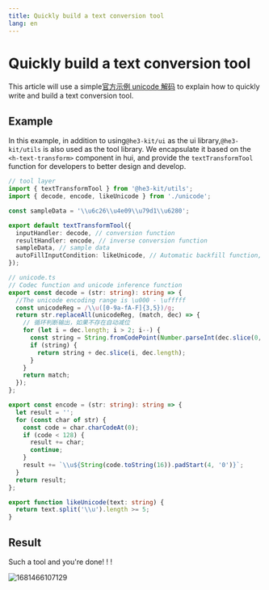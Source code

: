 ```yaml
---
title: Quickly build a text conversion tool
lang: en
---
```



# Quickly build a text conversion tool

This article will use a simple[官方示例 unicode 解码](https://github.com/he3-app/tools-example/blob/main/batch-utf/src/unicode-decode.ts) to explain how to quickly write and build a text conversion tool.

## Example

In this example, in addition to using`@he3-kit/ui` as the ui library,`@he3-kit/utils` is also used as the tool library. We encapsulate it based on the `<h-text-transform>` component in hui, and provide the `textTransformTool` function for developers to better design and develop.

```TYPESCRIPT
// tool layer
import { textTransformTool } from '@he3-kit/utils';
import { decode, encode, likeUnicode } from './unicode';

const sampleData = '\\u6c26\\u4e09\\u79d1\\u6280';

export default textTransformTool({
  inputHandler: decode, // conversion function
  resultHandler: encode, // inverse conversion function
  sampleData, // sample data
  autoFillInputCondition: likeUnicode, // Automatic backfill function, to judge whether the text in the current clipboard conforms to the judgment of the regular function, and return true to automatically fill in
});
```

```TYPESCRIPT
// unicode.ts
// Codec function and unicode inference function
export const decode = (str: string): string => {
  //The unicode encoding range is \u000 - \ufffff
  const unicodeReg = /\\u([0-9a-fA-F]{3,5})/g;
  return str.replaceAll(unicodeReg, (match, dec) => {
    // 循环判断输出，如果不存在自动减位
    for (let i = dec.length; i > 2; i--) {
      const string = String.fromCodePoint(Number.parseInt(dec.slice(0, i), 16));
      if (string) {
        return string + dec.slice(i, dec.length);
      }
    }
    return match;
  });
};

export const encode = (str: string): string => {
  let result = '';
  for (const char of str) {
    const code = char.charCodeAt(0);
    if (code < 128) {
      result += char;
      continue;
    }
    result += `\\u${String(code.toString(16)).padStart(4, '0')}`;
  }
  return result;
};

export function likeUnicode(text: string) {
  return text.split('\\u').length >= 5;
}

```

## Result

Such a tool and you're done! ! !

![1681466107129](/guide/example/1681466107129.png)
